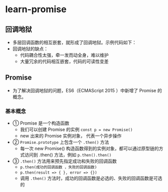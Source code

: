 # learn-promise

## 回调地狱
- 多层回调函数的相互嵌套，就形成了回调地狱。示例代码如下：
- 回调地狱的缺点：
  - 代码耦合性太强，牵一发而动全身，难以维护
  - 大量冗余的代码相互嵌套，代码的可读性变差

## Promise
- 为了解决回调地狱的问题，ES6（ECMAScript 2015 ）中新增了 Promise 的概念。

### 基本概念
- ① Promise 是一个构造函数
  - 我们可以创建 Promise 的实例 `const p = new Promise()`
  - new 出来的 Promise 实例对象， 代表一个异步操作
- ② `Promise.prototype` 上包含一个 `.then()` 方法
  - 每一次 new Promise() 构造函数得到的实例对象，都可以通过原型链的方式访问到 .then() 方法，例如 `p.then().then()`
- ③ `.then()` 方法用来预先指定成功和失败的回调函数
  - `p.then(成功的回调函数 ，失败的回调函数)`
  - `p.then(result => { }, error => {})`
  - 调用 `.then()` 方法时，成功的回调函数是必选的、失败的回调函数是可选的
